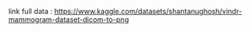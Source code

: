 link full data : https://www.kaggle.com/datasets/shantanughosh/vindr-mammogram-dataset-dicom-to-png
